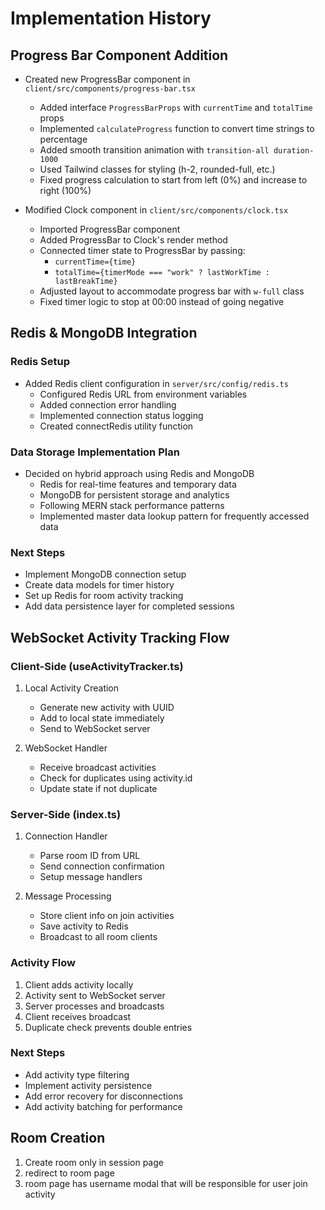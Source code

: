 # Implementation History

## Progress Bar Component Addition

- Created new ProgressBar component in `client/src/components/progress-bar.tsx`

  - Added interface `ProgressBarProps` with `currentTime` and `totalTime` props
  - Implemented `calculateProgress` function to convert time strings to percentage
  - Added smooth transition animation with `transition-all duration-1000`
  - Used Tailwind classes for styling (h-2, rounded-full, etc.)
  - Fixed progress calculation to start from left (0%) and increase to right (100%)

- Modified Clock component in `client/src/components/clock.tsx`
  - Imported ProgressBar component
  - Added ProgressBar to Clock's render method
  - Connected timer state to ProgressBar by passing:
    - `currentTime={time}`
    - `totalTime={timerMode === "work" ? lastWorkTime : lastBreakTime}`
  - Adjusted layout to accommodate progress bar with `w-full` class
  - Fixed timer logic to stop at 00:00 instead of going negative

## Redis & MongoDB Integration

### Redis Setup

- Added Redis client configuration in `server/src/config/redis.ts`
  - Configured Redis URL from environment variables
  - Added connection error handling
  - Implemented connection status logging
  - Created connectRedis utility function

### Data Storage Implementation Plan

- Decided on hybrid approach using Redis and MongoDB
  - Redis for real-time features and temporary data
  - MongoDB for persistent storage and analytics
  - Following MERN stack performance patterns
  - Implemented master data lookup pattern for frequently accessed data

### Next Steps

- Implement MongoDB connection setup
- Create data models for timer history
- Set up Redis for room activity tracking
- Add data persistence layer for completed sessions

## WebSocket Activity Tracking Flow

### Client-Side (useActivityTracker.ts)

1. Local Activity Creation

   - Generate new activity with UUID
   - Add to local state immediately
   - Send to WebSocket server

2. WebSocket Handler
   - Receive broadcast activities
   - Check for duplicates using activity.id
   - Update state if not duplicate

### Server-Side (index.ts)

1. Connection Handler

   - Parse room ID from URL
   - Send connection confirmation
   - Setup message handlers

2. Message Processing
   - Store client info on join activities
   - Save activity to Redis
   - Broadcast to all room clients

### Activity Flow

1. Client adds activity locally
2. Activity sent to WebSocket server
3. Server processes and broadcasts
4. Client receives broadcast
5. Duplicate check prevents double entries

### Next Steps

- Add activity type filtering
- Implement activity persistence
- Add error recovery for disconnections
- Add activity batching for performance

## Room Creation

1. Create room only in session page
2. redirect to room page
3. room page has username modal that will be responsible for user join activity

